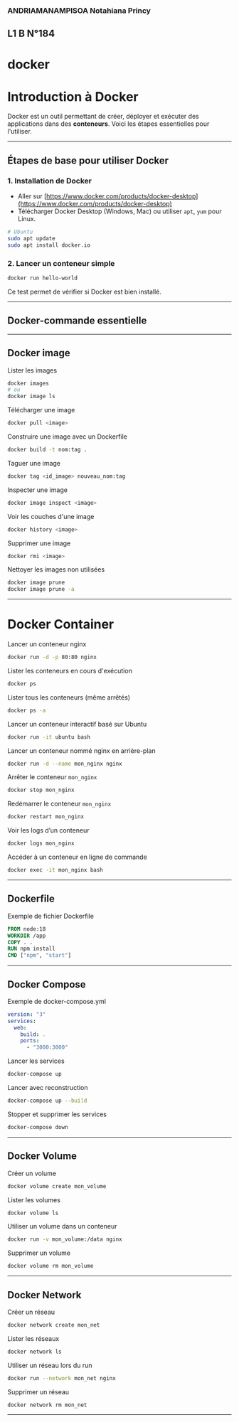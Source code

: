 ### ANDRIAMANAMPISOA Notahiana Princy
## L1 B N°184
# docker

#  Introduction à Docker

Docker est un outil permettant de créer, déployer et exécuter des applications dans des **conteneurs**. Voici les étapes essentielles pour l'utiliser.

---

##  Étapes de base pour utiliser Docker

### 1. Installation de Docker

- Aller sur [https://www.docker.com/products/docker-desktop](https://www.docker.com/products/docker-desktop)
- Télécharger Docker Desktop (Windows, Mac) ou utiliser `apt`, `yum` pour Linux.

```bash
# Ubuntu
sudo apt update
sudo apt install docker.io
```

### 2.  Lancer un conteneur simple

```bash
docker run hello-world
```

Ce test permet de vérifier si Docker est bien installé.

---

## Docker-commande essentielle 

---

##  Docker image 

 Lister les images
```bash
docker images
# ou
docker image ls
```

 Télécharger une image
```bash
docker pull <image>
```

Construire une image avec un Dockerfile
```bash
docker build -t nom:tag .
```

 Taguer une image
```bash
docker tag <id_image> nouveau_nom:tag
```

Inspecter une image
```bash
docker image inspect <image>
```

 Voir les couches d'une image
```bash
docker history <image>
```

 Supprimer une image
```bash
docker rmi <image>
```

 Nettoyer les images non utilisées
```bash
docker image prune
docker image prune -a
```

---

#  Docker Container

 Lancer un conteneur nginx
```bash
docker run -d -p 80:80 nginx
```

 Lister les conteneurs en cours d'exécution
```bash
docker ps
```

Lister tous les conteneurs (même arrêtés)
```bash
docker ps -a
```

 Lancer un conteneur interactif basé sur Ubuntu
```bash
docker run -it ubuntu bash
```

 Lancer un conteneur nommé nginx en arrière-plan
```bash
docker run -d --name mon_nginx nginx
```

 Arrêter le conteneur `mon_nginx`
```bash
docker stop mon_nginx
```

 Redémarrer le conteneur `mon_nginx`
```bash
docker restart mon_nginx
```

 Voir les logs d’un conteneur
```bash
docker logs mon_nginx
```
 Accéder à un conteneur en ligne de commande
```bash
docker exec -it mon_nginx bash
```

---

##  Dockerfile

 Exemple de fichier Dockerfile
```Dockerfile
FROM node:18
WORKDIR /app
COPY . .
RUN npm install
CMD ["npm", "start"]
```

---

##  Docker Compose

 Exemple de docker-compose.yml
```yaml
version: "3"
services:
  web:
    build: .
    ports:
      - "3000:3000"
```

 Lancer les services
```bash
docker-compose up
```

 Lancer avec reconstruction
```bash
docker-compose up --build
```

 Stopper et supprimer les services
```bash
docker-compose down
```

---

##  Docker Volume

 Créer un volume
```bash
docker volume create mon_volume
```

 Lister les volumes
```bash
docker volume ls
```

Utiliser un volume dans un conteneur
```bash
docker run -v mon_volume:/data nginx
```

 Supprimer un volume
```bash
docker volume rm mon_volume
```

---

##  Docker Network
 Créer un réseau
```bash
docker network create mon_net
```

 Lister les réseaux
```bash
docker network ls
```

 Utiliser un réseau lors du run
```bash
docker run --network mon_net nginx
```

Supprimer un réseau
```bash
docker network rm mon_net
```
---

